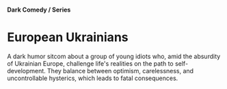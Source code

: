 #### Dark Comedy / Series

# European Ukrainians

A dark humor sitcom about a group of young idiots who, amid the absurdity of Ukrainian Europe, challenge life's realities on the path to self-development. They balance between optimism, carelessness, and uncontrollable hysterics, which leads to fatal consequences.
